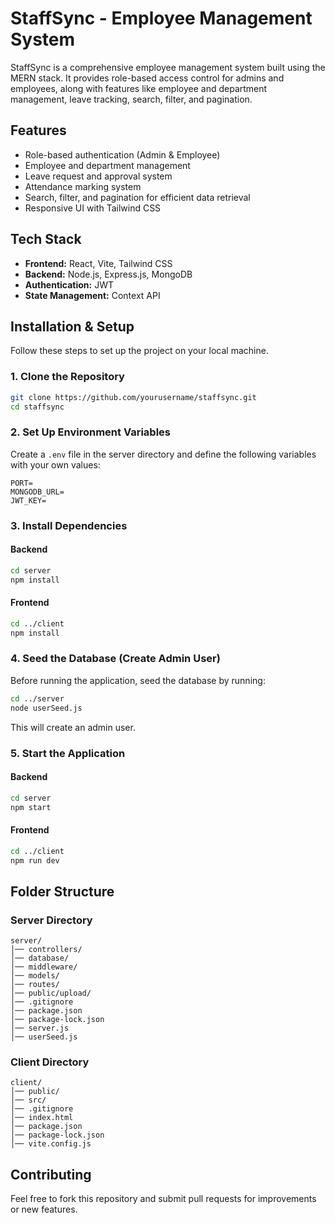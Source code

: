 # StaffSync - Employee Management System

StaffSync is a comprehensive employee management system built using the MERN stack. It provides role-based access control for admins and employees, along with features like employee and department management, leave tracking, search, filter, and pagination.

## Features

- Role-based authentication (Admin & Employee)
- Employee and department management
- Leave request and approval system
- Attendance marking system
- Search, filter, and pagination for efficient data retrieval
- Responsive UI with Tailwind CSS

## Tech Stack

- **Frontend:** React, Vite, Tailwind CSS
- **Backend:** Node.js, Express.js, MongoDB
- **Authentication:** JWT
- **State Management:** Context API

## Installation & Setup

Follow these steps to set up the project on your local machine.

### 1. Clone the Repository

```sh
git clone https://github.com/yourusername/staffsync.git
cd staffsync
```

### 2. Set Up Environment Variables

Create a `.env` file in the server directory and define the following variables with your own values:

```env
PORT=
MONGODB_URL=
JWT_KEY=
```

### 3. Install Dependencies

#### Backend

```sh
cd server
npm install
```

#### Frontend

```sh
cd ../client
npm install
```

### 4. Seed the Database (Create Admin User)

Before running the application, seed the database by running:

```sh
cd ../server
node userSeed.js
```

This will create an admin user.

### 5. Start the Application

#### Backend

```sh
cd server
npm start
```

#### Frontend

```sh
cd ../client
npm run dev
```

## Folder Structure

### Server Directory

```
server/
│── controllers/
│── database/
│── middleware/
│── models/
│── routes/
│── public/upload/
│── .gitignore
│── package.json
│── package-lock.json
│── server.js
│── userSeed.js
```

### Client Directory

```
client/
│── public/
│── src/
│── .gitignore
│── index.html
│── package.json
│── package-lock.json
│── vite.config.js
```

## Contributing

Feel free to fork this repository and submit pull requests for improvements or new features.
